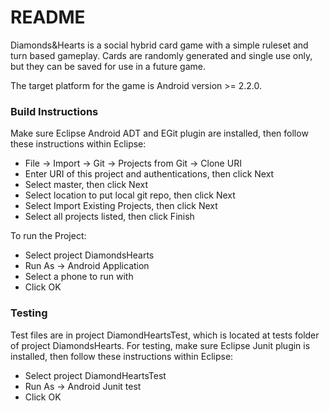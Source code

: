 # README #

Diamonds&Hearts is a social hybrid card game with a simple ruleset and turn based gameplay. Cards are randomly generated and single use only, but they can be saved for use in a future game.

The target platform for the game is Android version >= 2.2.0.

### Build Instructions ###

Make sure Eclipse Android ADT and EGit plugin are installed, then follow these instructions within Eclipse:

* File -> Import -> Git -> Projects from Git -> Clone URI
* Enter URI of this project and authentications, then click Next
* Select master, then click Next
* Select location to put local git repo, then click Next
* Select Import Existing Projects, then click Next
* Select all projects listed, then click Finish

To run the Project:
* Select project DiamondsHearts
* Run As -> Android Application
* Select a phone to run with
* Click OK

### Testing ###

Test files are in project DiamondHeartsTest, which is located at tests folder of project DiamondsHearts.
For testing, make sure Eclipse Junit plugin is installed, then follow these instructions within Eclipse:

* Select project DiamondHeartsTest
* Run As -> Android Junit test
* Click OK